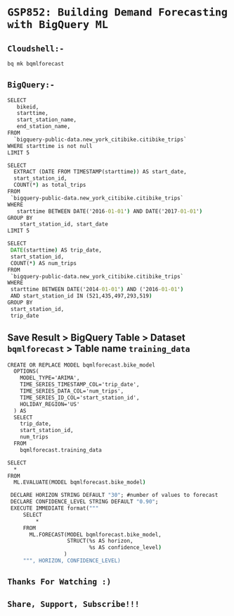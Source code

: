 # ```GSP852: Building Demand Forecasting with BigQuery ML```

## ```Cloudshell:-```
```cmd
bq mk bqmlforecast
```
## ```BigQuery:- ```
```cmd
SELECT
   bikeid,
   starttime,
   start_station_name,
   end_station_name,
FROM
  `bigquery-public-data.new_york_citibike.citibike_trips`
WHERE starttime is not null
LIMIT 5
```
```cmd
SELECT
  EXTRACT (DATE FROM TIMESTAMP(starttime)) AS start_date,
  start_station_id,
  COUNT(*) as total_trips
FROM
 `bigquery-public-data.new_york_citibike.citibike_trips`
WHERE
   starttime BETWEEN DATE('2016-01-01') AND DATE('2017-01-01')
GROUP BY
    start_station_id, start_date
LIMIT 5
```
```cmd
SELECT
 DATE(starttime) AS trip_date,
 start_station_id,
 COUNT(*) AS num_trips
FROM
 `bigquery-public-data.new_york_citibike.citibike_trips`
WHERE
 starttime BETWEEN DATE('2014-01-01') AND ('2016-01-01')
 AND start_station_id IN (521,435,497,293,519)
GROUP BY
 start_station_id,
 trip_date
```
## Save Result > BigQuery Table > Dataset `bqmlforecast` > Table name `training_data`
```cmd
CREATE OR REPLACE MODEL bqmlforecast.bike_model
  OPTIONS(
    MODEL_TYPE='ARIMA',
    TIME_SERIES_TIMESTAMP_COL='trip_date',
    TIME_SERIES_DATA_COL='num_trips',
    TIME_SERIES_ID_COL='start_station_id',
    HOLIDAY_REGION='US'
  ) AS
  SELECT
    trip_date,
    start_station_id,
    num_trips
  FROM
    bqmlforecast.training_data
```
```cmd
SELECT
  *
FROM
  ML.EVALUATE(MODEL bqmlforecast.bike_model)
```
```cmd
 DECLARE HORIZON STRING DEFAULT "30"; #number of values to forecast
 DECLARE CONFIDENCE_LEVEL STRING DEFAULT "0.90";
 EXECUTE IMMEDIATE format("""
     SELECT
         *
     FROM
       ML.FORECAST(MODEL bqmlforecast.bike_model,
                   STRUCT(%s AS horizon,
                          %s AS confidence_level)
                  )
     """, HORIZON, CONFIDENCE_LEVEL)
```

## ```Thanks For Watching :)```
## ```Share, Support, Subscribe!!!``` 
